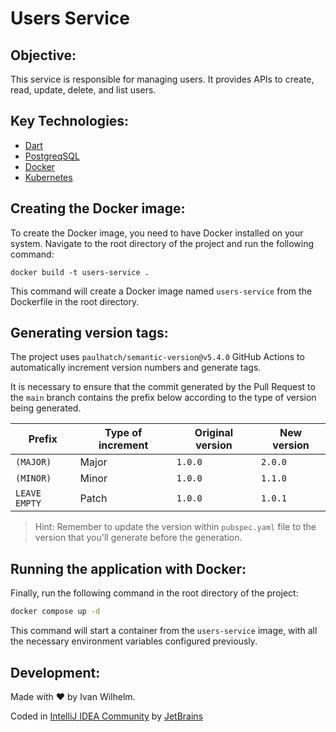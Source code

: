 # Users Service

## Objective:

This service is responsible for managing users. It provides APIs to create, read, update, delete, and list users.

## Key Technologies:

- [Dart](https://dart.dev)
- [PostgreqSQL](https://postgresql.org)
- [Docker](https://docker.com)
- [Kubernetes](https://kubernetes.io)

## Creating the Docker image:

To create the Docker image, you need to have Docker installed on your system. Navigate to the root directory of the
project and run the following command:

```shell
docker build -t users-service .
```

This command will create a Docker image named `users-service` from the Dockerfile in the root directory.

## Generating version tags:

The project uses `paulhatch/semantic-version@v5.4.0` GitHub Actions to automatically increment version numbers and
generate tags.

It is necessary to ensure that the commit generated by the Pull Request to the `main` branch contains the prefix below
according to the type of version being generated.

| Prefix        | Type of increment | Original version | New version |
|---------------|-------------------|------------------|-------------|
| `(MAJOR)`     | Major             | `1.0.0`          | `2.0.0`     |
| `(MINOR)`     | Minor             | `1.0.0`          | `1.1.0`     |
| `LEAVE EMPTY` | Patch             | `1.0.0`          | `1.0.1`     |

> Hint: Remember to update the version within `pubspec.yaml` file to the version that you'll generate before the
> generation.

## Running the application with Docker:

Finally, run the following command in the root directory of the project:

```bash
docker compose up -d
```

This command will start a container from the `users-service` image, with all the necessary environment
variables configured previously.

## Development:

Made with &hearts; by Ivan Wilhelm.

Coded in [IntelliJ IDEA Community](https://www.jetbrains.com/idea/) by [JetBrains](https://www.jetbrains.com)
